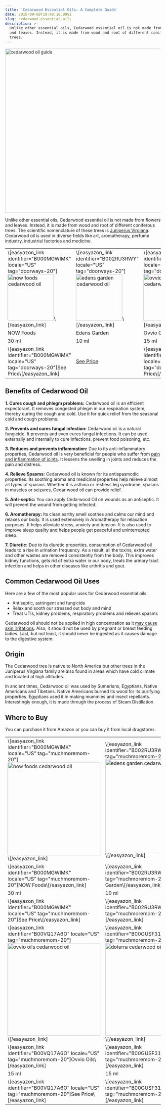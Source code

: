 ```yaml
---
title: 'Cedarwood Essential Oils: A Complete Guide'
date: 2018-09-08T19:48:16.099Z
slug: cedarwood-essential-oils
description: >-
  Unlike other essential oils, Cedarwood essential oil is not made from flowers
  and leaves. Instead, it is made from wood and root of different coniferous
  trees.
---
```

<img src="http://www.doorwaysmagazine.com/wp-content/uploads/cedarwood_oil_guide.jpg" alt="cedarwood oil guide" width="800" height="531" class="aligncenter size-full wp-image-444" />



Unlike other essential oils, Cedarwood essential oil is not made from flowers and leaves. Instead, it is made from wood and root of different coniferous trees. The scientific nomenclature of these trees is <a href="http://www.fao.org/docrep/v5350e/v5350e12.htm" target="_blank">Juniperus Virgiana</a>. Cedarwood oil is used in diverse fields like art, aromatherapy, perfume industry, industrial factories and medicine. 



<table>

<tr>

<td>\[easyazon_link identifier="B000MGWIMK" locale="US" tag="doorways-20"]<img src="http://www.doorwaysmagazine.com/wp-content/uploads/now_foods_cedarwood_oil-150x150.jpg" alt="now foods cedarwood oil" width="150" height="150" class="aligncenter size-thumbnail wp-image-406" />\[/easyazon_link]</td>

<td>\[easyazon_link identifier="B002RU3RWY" locale="US" tag="doorways-20"]<img src="http://www.doorwaysmagazine.com/wp-content/uploads/edens_garden_cedarwood_oil-150x150.jpg" alt="edens garden cedarwood oil" width="150" height="150" class="aligncenter size-thumbnail wp-image-405" />\[/easyazon_link]</td>

<td>\[easyazon_link identifier="B00VQ17A6O" locale="US" tag="doorways-20"]<img src="http://www.doorwaysmagazine.com/wp-content/uploads/ovvio_oils_cedarwood_oil-150x150.jpg" alt="ovvio oils cedarwood oil" width="150" height="150" class="aligncenter size-thumbnail wp-image-404" />\[/easyazon_link]</td>

<td>\[easyazon_link identifier="B00GUSF31M" locale="US" tag="doorways-20"]<img src="http://www.doorwaysmagazine.com/wp-content/uploads/doterra_cedarwood_oil-150x150.jpg" alt="doterra cedarwood oil" width="150" height="150" class="aligncenter size-thumbnail wp-image-403" />\[/easyazon_link]</td>

</tr>

<tr>

<td>NOW Foods</td>

<td>Edens Garden</td>

<td>Ovvio Oils</td>

<td>doTERRA</td>

</tr>

<tr>

<td>30 ml</td>

<td>10 ml</td>

<td>15 ml</td>

<td>15 ml</td>

</tr>

<tr>

<td>\[easyazon_link identifier="B000MGWIMK" locale="US" tag="doorways-20"]See Price\[/easyazon_link]</td>

<td><a href="https://amzn.to/2O72Gto" target="_blank" rel="nofollow">See Price</a></td>

<td>\[easyazon_link identifier="B00VQ17A6O" locale="US" tag="doorways-20"]See Price\[/easyazon_link]</td>

<td>\[easyazon_link identifier="B00GUSF31M" locale="US" tag="doorways-20"]See Price\[/easyazon_link]</td>

</tr>

</table>



<h2>Benefits of Cedarwood Oil</h2>



<strong>1. Cures cough and phlegm problems:</strong> Cedarwood oil is an efficient expectorant. It removes congested phlegm in our respiration system, thereby curing the cough and cold. Use it for quick relief from the seasonal cold and cough problems.  



<strong>2. Prevents and cures fungal infection:</strong> Cedarwood oil is a natural fungicide. It prevents and even cures fungal infections.  It can be used externally and internally to cure infections, prevent food poisoning, etc.



<strong>3. Reduces and prevents inflammation:</strong> Due to its anti-inflammatory properties, Cedarwood oil is very beneficial for people who suffer from <a href="http://onlinelibrary.wiley.com/doi/10.1002/ptr.3509/full" target="_blank">pain and inflammation of joints</a>. It lessens the swelling in joints and reduces the pain and distress. 



<strong>4. Relieve Spasms:</strong> Cedarwood oil is known for its antispasmodic properties. Its soothing aroma and medicinal properties help relieve almost all types of spasms. Whether it is asthma or restless leg syndrome, spasms in muscles or seizures, Cedar wood oil can provide relief. 



<strong>5. Anti-septic:</strong> You can apply Cedarwood Oil on wounds as an antiseptic. It will prevent the wound from getting infected. 



<strong>6. Aromatherapy:</strong> Its clean earthy smell soothes and calms our mind and relaxes our body. It is used extensively in Aromatherapy for relaxation purposes. It helps alleviate stress, anxiety and tension. It is also used to improve sleep quality and helps people get peaceful and uninterrupted sleep. 



<strong>7. Diuretic:</strong> Due to its diuretic properties, consumption of Cedarwood oil leads to a rise in urination frequency. As a result, all the toxins, extra water and other wastes are removed consistently from the body. This improves kidney functions, gets rid of extra water in our body, treats the urinary tract infection and helps in other diseases like arthritis and gout. 



<h2>Common Cedarwood Oil Uses</h2>



Here are a few of the most popular uses for Cedarwood essential oils:



<ul>

<li>Antiseptic, astringent and fungicide</li>

<li>Relax and sooth our stressed out body and mind</li>

<li>Treat UTIs, kidney problems, respiratory problems and relieves spasms</li>

</ul>



Cedarwood oil should not be applied in high concentration as it <a href="http://en.wikipedia.org/wiki/Cedar_oil" target="_blank">may cause skin irritations</a>. Also, it should not be used by pregnant or breast feeding ladies. Last, but not least, it should never be ingested as it causes damage to the digestive system.  



<h2>Origin</h2>



The Cedarwood tree is native to North America but other trees in the Juniperus Virgiana family are also found in areas which have cold climate and located at high altitudes.  



In ancient times, Cedarwood oil was used by Sumerians, Egyptians, Native Americans and Tibetans. Native Americans burned its wood for its purifying properties. Egyptians used it in making mummies and insect repellants. Interestingly enough, it is made through the process of Steam Distillation. 



<h2>Where to Buy</h2>



You can purchase it from Amazon or you can buy it from local drugstores. 



<table>

<tr>

<td>\[easyazon_link identifier="B000MGWIMK" locale="US" tag="muchmoremom-20"]<img src="http://www.doorwaysmagazine.com/wp-content/uploads/now_foods_cedarwood_oil-300x300.jpg" alt="now foods cedarwood oil" width="300" height="300" class="aligncenter size-medium wp-image-406" />\[/easyazon_link]</td>

<td>\[easyazon_link identifier="B002RU3RWY" locale="US" tag="muchmoremom-20"]<img src="http://www.doorwaysmagazine.com/wp-content/uploads/edens_garden_cedarwood_oil-300x300.jpg" alt="edens garden cedarwood oil" width="300" height="300" class="aligncenter size-medium wp-image-405" />\[/easyazon_link]</td>

</tr>

<tr>

<td>\[easyazon_link identifier="B000MGWIMK" locale="US" tag="muchmoremom-20"]NOW Foods\[/easyazon_link]</td>

<td>\[easyazon_link identifier="B002RU3RWY" locale="US" tag="muchmoremom-20"]Edens Garden\[/easyazon_link]</td>

</tr>

<tr>

<td>30 ml</td>

<td>10 ml</td>

</tr>

<tr>

<td>\[easyazon_link identifier="B000MGWIMK" locale="US" tag="muchmoremom-20"]See Price\[/easyazon_link]</td>

<td>\[easyazon_link identifier="B002RU3RWY" locale="US" tag="muchmoremom-20"]See Price\[/easyazon_link]</td>

</tr>

<tr>

<td>\[easyazon_link identifier="B00VQ17A6O" locale="US" tag="muchmoremom-20"]<img src="http://www.doorwaysmagazine.com/wp-content/uploads/ovvio_oils_cedarwood_oil-300x300.jpg" alt="ovvio oils cedarwood oil" width="300" height="300" class="aligncenter size-medium wp-image-404" />\[/easyazon_link]</td>

<td>\[easyazon_link identifier="B00GUSF31M" locale="US" tag="muchmoremom-20"]<img src="http://www.doorwaysmagazine.com/wp-content/uploads/doterra_cedarwood_oil-300x300.jpg" alt="doterra cedarwood oil" width="300" height="300" class="aligncenter size-medium wp-image-403" />\[/easyazon_link]</td>

</tr>

<tr>

<td>\[easyazon_link identifier="B00VQ17A6O" locale="US" tag="muchmoremom-20"]Ovvio Oils\[/easyazon_link]</td>

<td>\[easyazon_link identifier="B00GUSF31M" locale="US" tag="muchmoremom-20"]doTERRA\[/easyazon_link]</td>

</tr>

<tr>

<td>15 ml</td>

<td>15 ml</td>

</tr>

<tr>

<td>\[easyazon_link identifier="B00VQ17A6O" locale="US" tag="muchmoremom-20"]See Price\[/easyazon_link]</td>

<td>\[easyazon_link identifier="B00GUSF31M" locale="US" tag="muchmoremom-20"]See Price\[/easyazon_link]</td>

</tr>

</table>
